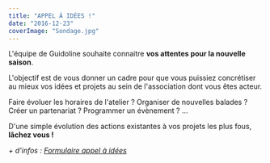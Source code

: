 ```yaml
---
title: "APPEL À IDÉES !"
date: "2016-12-23"
coverImage: "Sondage.jpg"
---
```


L'équipe de Guidoline souhaite connaitre **vos attentes pour la nouvelle saison**.

L'objectif est de vous donner un cadre pour que vous puissiez concrétiser au mieux vos idées et projets au sein de l'association dont vous êtes acteur.

Faire évoluer les horaires de l'atelier ? Organiser de nouvelles balades ? Créer un partenariat ? Programmer un évènement ? ...

D'une simple évolution des actions existantes à vos projets les plus fous, **lâchez vous !**

_\+ d'infos : [Formulaire appel à idées](https://goo.gl/forms/UyozZTPnHoSgXDiw2)_
